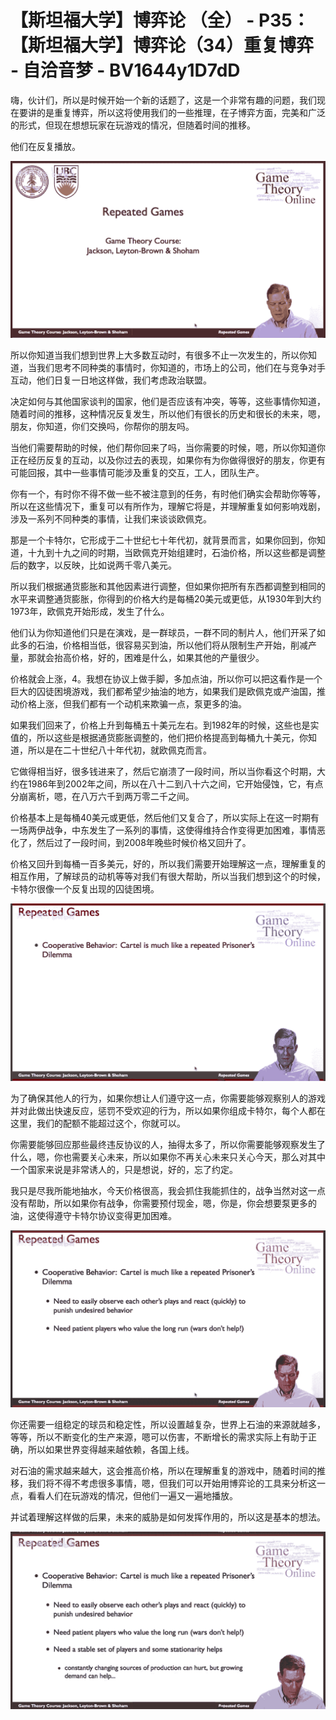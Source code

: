 # 【斯坦福大学】博弈论 （全） - P35：【斯坦福大学】博弈论（34）重复博弈 - 自洽音梦 - BV1644y1D7dD

嗨，伙计们，所以是时候开始一个新的话题了，这是一个非常有趣的问题，我们现在要讲的是重复博弈，所以这将使用我们的一些推理，在子博弈方面，完美和广泛的形式，但现在想想玩家在玩游戏的情况，但随着时间的推移。

他们在反复播放。

![](img/f3b2db5997e039fa26335dea94c5b709_1.png)

所以你知道当我们想到世界上大多数互动时，有很多不止一次发生的，所以你知道，当我们思考不同种类的事情时，你知道的，市场上的公司，他们在与竞争对手互动，他们日复一日地这样做，我们考虑政治联盟。

决定如何与其他国家谈判的国家，他们是否应该有冲突，等等，这些事情你知道，随着时间的推移，这种情况反复发生，所以他们有很长的历史和很长的未来，嗯，朋友，你知道，你们交换吗，你帮你的朋友吗。

当他们需要帮助的时候，他们帮你回来了吗，当你需要的时候，嗯，所以你知道你正在经历反复的互动，以及你过去的表现，如果你有为你做得很好的朋友，你更有可能回报，其中一些事情可能涉及重复的交互，工人，团队生产。

你有一个，有时你不得不做一些不被注意到的任务，有时他们确实会帮助你等等，所以在这些情况下，重复可以有所作为，理解它将是，并理解重复如何影响戏剧，涉及一系列不同种类的事情，让我们来谈谈欧佩克。

那是一个卡特尔，它形成于二十世纪七十年代初，就背景而言，如果你回到，你知道，十九到十九之间的时期，当欧佩克开始组建时，石油价格，所以这些都是调整后的数字，以反映，比如说两千零八美元。

所以我们根据通货膨胀和其他因素进行调整，但如果你把所有东西都调整到相同的水平来调整通货膨胀，你得到的价格大约是每桶20美元或更低，从1930年到大约1973年，欧佩克开始形成，发生了什么。

他们认为你知道他们只是在演戏，是一群球员，一群不同的制片人，他们开采了如此多的石油，价格相当低，很容易买到油，所以他们将从限制生产开始，削减产量，那就会抬高价格，好的，困难是什么，如果其他的产量很少。

价格就会上涨，4。我想在协议上做手脚，多加点油，所以你可以把这看作是一个巨大的囚徒困境游戏，我们都希望少抽油的地方，如果我们是欧佩克或产油国，推动价格上涨，但我们都有一个动机来欺骗一点，泵更多的油。

如果我们回来了，价格上升到每桶五十美元左右。到1982年的时候，这些也是实值的，所以这些是根据通货膨胀调整的，他们把价格提高到每桶九十美元，你知道，所以是在二十世纪八十年代初，就欧佩克而言。

它做得相当好，很多钱进来了，然后它崩溃了一段时间，所以当你看这个时期，大约在1986年到2002年之间，所以在八十二到八十六之间，它开始侵蚀，它，有点分崩离析，嗯，在八万六千到两万零二千之间。

价格基本上是每桶40美元或更低，然后他们又复合了，所以实际上在这一时期有一场两伊战争，中东发生了一系列的事情，这使得维持合作变得更加困难，事情恶化了，然后过了一段时间，到2008年晚些时候价格又回升了。

价格又回升到每桶一百多美元，好的，所以我们需要开始理解这一点，理解重复的相互作用，了解球员的动机等等对我们有很大帮助，所以当我们想到这个的时候，卡特尔很像一个反复出现的囚徒困境。



![](img/f3b2db5997e039fa26335dea94c5b709_3.png)

为了确保其他人的行为，如果你想让人们遵守这一点，你需要能够观察别人的游戏并对此做出快速反应，惩罚不受欢迎的行为，所以如果你组成卡特尔，每个人都在这里，我们的配额不能超过这个，你就可以。

你需要能够回应那些最终违反协议的人，抽得太多了，所以你需要能够观察发生了什么，嗯，你也需要关心未来，所以如果你不再关心未来只关心今天，那么对其中一个国家来说是非常诱人的，只是想说，好的，忘了约定。

我只是尽我所能地抽水，今天价格很高，我会抓住我能抓住的，战争当然对这一点没有帮助，所以如果你有战争，你需要预付现金，嗯，你是，你会想要泵更多的油，这使得遵守卡特尔协议变得更加困难。



![](img/f3b2db5997e039fa26335dea94c5b709_5.png)

你还需要一组稳定的球员和稳定性，所以设置越复杂，世界上石油的来源就越多，等等，所以不断变化的生产来源，嗯可以伤害，不断增长的需求实际上有助于正确，所以如果世界变得越来越依赖，各国上线。

对石油的需求越来越大，这会推高价格，所以在理解重复的游戏中，随着时间的推移，我们将不得不考虑很多事情，嗯，但我们可以开始用博弈论的工具来分析这一点，看看人们在玩游戏的情况，但他们一遍又一遍地播放。

并试着理解这样做的后果，未来的威胁是如何发挥作用的，所以这是基本的想法。

![](img/f3b2db5997e039fa26335dea94c5b709_7.png)